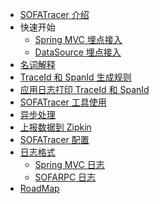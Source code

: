 - [SOFATracer 介绍](./Home)
- 快速开始
    - [Spring MVC 埋点接入](./Usage_Of_MVC)
    - [DataSource 埋点接入](./Usage_Of_Datasource)
- [名词解释](./Explanation)
- [TraceId 和 SpanId 生成规则](./TraceIdGeneratedRule)
- [应用日志打印 TraceId 和 SpanId](./PrintTraceIdSpanId)
- [SOFATracer 工具使用](./Utils)
- [异步处理](./Async)
- [上报数据到 Zipkin](./ReportToZipkin)
- [SOFATracer 配置](./Configuration)
- [日志格式]()
     - [Spring MVC 日志](./SpringMVC)
     - [SOFARPC 日志](./SOFARPC)
- [RoadMap](./RoadMap)



